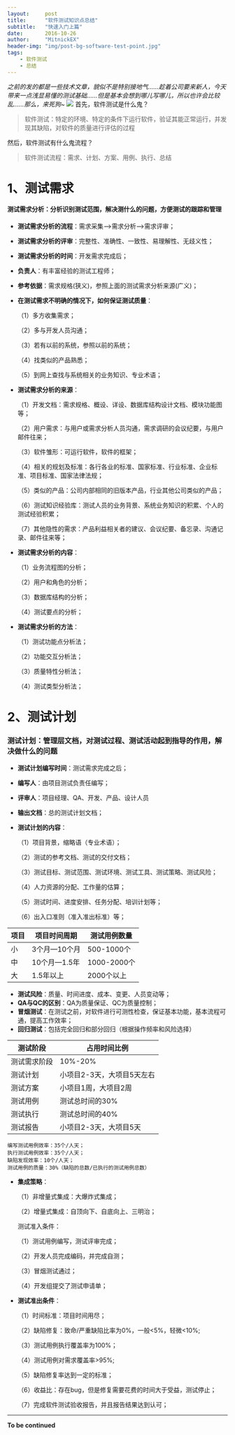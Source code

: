 ```yaml
---
layout:     post
title:      "软件测试知识点总结"
subtitle:   "快速入门上篇"
date:       2016-10-26
author:     "MitnickEX"
header-img: "img/post-bg-software-test-point.jpg"
tags:
    - 软件测试
    - 总结
---
```


*之前的发的都是一些技术文章，貌似不是特别接地气……趁着公司要来新人，今天带来一点浅显易懂的测试基础……但是基本会想到哪儿写哪儿，所以也许会比较乱……那么，来死狗~*
![](http://i.imgur.com/rQDaWrr.jpg)
首先，软件测试是什么鬼？
> 软件测试：特定的环境、特定的条件下运行软件，验证其能正常运行，并发现其缺陷，对软件的质量进行评估的过程

然后，软件测试有什么鬼流程？
> 软件测试流程：需求、计划、方案、用例、执行、总结

# 1、测试需求 #
#### 测试需求分析：分析识别测试范围，解决测什么的问题，方便测试的跟踪和管理 ####
- **测试需求分析的流程**：需求采集—>需求分析—>需求评审；
- **测试需求分析的评审**：完整性、准确性、一致性、易理解性、无歧义性；
- **测试需求分析的时间**：开发需求完成后；
- **负责人**：有丰富经验的测试工程师；
- **参考依据**：需求规格(狭义)，参照上面的测试需求分析来源(广义)；
- **在测试需求不明确的情况下，如何保证测试质量**：

	（1）多方收集需求；
	
	（2）多与开发人员沟通；
	
	（3）若有以前的系统，参照以前的系统；
	
	（4）找类似的产品熟悉；
	
	（5）到网上查找与系统相关的业务知识、专业术语；

- **测试需求分析的来源**：

	（1）开发文档：需求规格、概设、详设、数据库结构设计文档、模块功能图等；
	
	（2）用户需求：与用户或需求分析人员沟通，需求调研的会议纪要，与用户邮件往来；
	
	（3）软件雏形：可运行软件，软件的框架；
	
	（4）相关的规划及标准：各行各业的标准、国家标准、行业标准、企业标准、项目标准、国家法律法规；
	
	（5）类似的产品：公司内部相同的旧版本产品，行业其他公司类似的产品；
	
	（6）测试知识经验库：测试人员的业务背景、系统业务知识的积累、个人的测试经验积累；
	
	（7）其他隐性的需求：产品利益相关者的建议、会议纪要、备忘录、沟通记录、邮件往来等；

- **测试需求分析的内容**：

	（1）业务流程图的分析；
	
	（2）用户和角色的分析；
	
	（3）数据库结构的分析；
	
	（4）测试要点的分析；

- **测试需求分析的方法**：

	（1）测试功能点分析法；
	
	（2）功能交互分析法；
	
	（3）质量特性分析法；
	
	（4）测试类型分析法；
# 2、测试计划 #

### 测试计划：管理层文档，对测试过程、测试活动起到指导的作用，解决做什么的问题 ###

- **测试计划编写时间**：测试需求完成之后；
- **编写人**：由项目测试负责任编写；
- **评审人**：项目经理、QA、开发、产品、设计人员
- **输出文档**：总的测试计划文档；
- **测试计划的内容**：

	（1）项目背景，缩略语（专业术语）；
	
	（2）测试的参考文档、测试的交付文档；
	
	（3）测试目标、测试范围、测试环境、测试工具、测试策略、测试风险；
	
	（4）人力资源的分配、工作量的估算；
	
	（5）测试时间、进度安排、任务分配、培训计划等；
	
	（6）出入口准则（准入准出标准）等；

|项目|项目时间周期|测试用例数量|
|---|---|---|
|小|	3个月—10个月|500-1000个|
|中|10个月—1.5年|1000-2000个|
|大|	1.5年以上|2000个以上|

- **测试风险**：质量、时间进度、成本、变更、人员变动等；
- **QA与QC的区别**：QA为质量保证、QC为质量控制；
- **冒烟测试**：在测试之前，对软件进行可测性检查，保证基本功能，基本流程可通，提高工作效率；
- **回归测试**：包括完全回归和部分回归（根据操作频率和风险选择）

|测试阶段|	占用时间比例|
|---|---|
|测试需求阶段|	10%-20%|
|测试计划|	小项目2-3天，大项目5天左右|
|测试方案|	小项目1周，大项目2周|
|测试用例|	测试总时间的30%|
|测试执行|	测试总时间的40%|
|测试报告|	小项目2-3天，大项目5天|
 
    编写测试用例效率：35个/人天；
    执行测试用例效率：35个/人天；
    缺陷发现效率：10个/人天；
    测试用例的质量：30%（缺陷的总数/已执行的测试用例总数）

- **集成策略**：

	（1）非增量式集成：大爆炸式集成；
	
	（2）增量式集成：自顶向下、自底向上、三明治；
	
	测试准入条件：
	
	（1）测试用例编写，测试评审完成；
	
	（2）开发人员完成编码，并完成自测；
	
	（3）冒烟测试通过；
	
	（4）开发组提交了测试申请单；

- **测试准出条件**：

	（1）时间标准：项目时间用尽；
	
	（2）缺陷修复：致命/严重缺陷比率为0%，一般<5%，轻微<10%;
	
	（3）测试用例执行覆盖率为100%；
	
	（4）测试用例对需求覆盖率>95%;
	
	（5）缺陷修复率达到一定的标准；
	
	（6）收益比：存在bug，但是修复需要花费的时间大于受益，测试停止；
	
	（7）完成软件测试验收报告，并且报告结果达到认可；

---
**To be continued**
